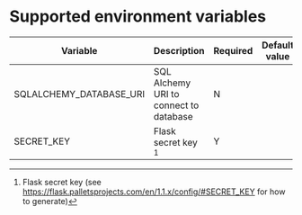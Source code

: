 # Supported environment variables

| Variable | Description | Required | Default value |
| ---------| ----------- | -------- | ------------- |
| SQLALCHEMY_DATABASE_URI | SQL Alchemy URI to connect to database | N | <no default> |
| SECRET_KEY   | Flask secret key [^1] | Y | <no default> |


[^1]: Flask secret key (see https://flask.palletsprojects.com/en/1.1.x/config/#SECRET_KEY for how to generate)
